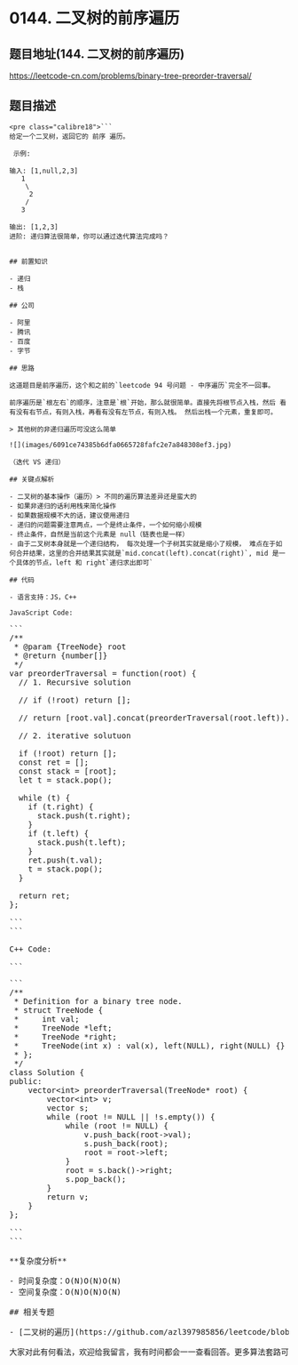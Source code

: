 # 0144. 二叉树的前序遍历

## 题目地址(144. 二叉树的前序遍历)

<https://leetcode-cn.com/problems/binary-tree-preorder-traversal/>

## 题目描述

```
<pre class="calibre18">```
给定一个二叉树，返回它的 前序 遍历。

 示例:

输入: [1,null,2,3]  
   1
    \
     2
    /
   3 

输出: [1,2,3]
进阶: 递归算法很简单，你可以通过迭代算法完成吗？

```
```

## 前置知识

- 递归
- 栈

## 公司

- 阿里
- 腾讯
- 百度
- 字节

## 思路

这道题目是前序遍历，这个和之前的`leetcode 94 号问题 - 中序遍历`完全不一回事。

前序遍历是`根左右`的顺序，注意是`根`开始，那么就很简单。直接先将根节点入栈，然后 看有没有右节点，有则入栈，再看有没有左节点，有则入栈。 然后出栈一个元素，重复即可。

> 其他树的非递归遍历可没这么简单

![](images/6091ce74385b6dfa0665728fafc2e7a848308ef3.jpg)

（迭代 VS 递归）

## 关键点解析

- 二叉树的基本操作（遍历）> 不同的遍历算法差异还是蛮大的
- 如果非递归的话利用栈来简化操作
- 如果数据规模不大的话，建议使用递归
- 递归的问题需要注意两点，一个是终止条件，一个如何缩小规模
- 终止条件，自然是当前这个元素是 null（链表也是一样）
- 由于二叉树本身就是一个递归结构， 每次处理一个子树其实就是缩小了规模， 难点在于如何合并结果，这里的合并结果其实就是`mid.concat(left).concat(right)`, mid 是一个具体的节点，left 和 right`递归求出即可`

## 代码

- 语言支持：JS，C++

JavaScript Code:

```
<pre class="calibre18">```
<span class="hljs-title">/**
 * @param {TreeNode} root
 * @return {number[]}
 */</span>
<span class="hljs-keyword">var</span> preorderTraversal = <span class="hljs-function"><span class="hljs-keyword">function</span>(<span class="hljs-params">root</span>) </span>{
  <span class="hljs-title">// 1. Recursive solution</span>

  <span class="hljs-title">// if (!root) return [];</span>

  <span class="hljs-title">// return [root.val].concat(preorderTraversal(root.left)).concat(preorderTraversal(root.right));</span>

  <span class="hljs-title">// 2. iterative solutuon</span>

  <span class="hljs-keyword">if</span> (!root) <span class="hljs-keyword">return</span> [];
  <span class="hljs-keyword">const</span> ret = [];
  <span class="hljs-keyword">const</span> stack = [root];
  <span class="hljs-keyword">let</span> t = stack.pop();

  <span class="hljs-keyword">while</span> (t) {
    <span class="hljs-keyword">if</span> (t.right) {
      stack.push(t.right);
    }
    <span class="hljs-keyword">if</span> (t.left) {
      stack.push(t.left);
    }
    ret.push(t.val);
    t = stack.pop();
  }

  <span class="hljs-keyword">return</span> ret;
};

```
```

C++ Code:

```
<pre class="calibre18">```
<span class="hljs-title">/**
 * Definition for a binary tree node.
 * struct TreeNode {
 *     int val;
 *     TreeNode *left;
 *     TreeNode *right;
 *     TreeNode(int x) : val(x), left(NULL), right(NULL) {}
 * };
 */</span>
<span class="hljs-keyword">class</span> Solution {
<span class="hljs-keyword">public</span>:
    <span class="hljs-params">vector</span><<span class="hljs-keyword">int</span>> preorderTraversal(TreeNode* root) {
        <span class="hljs-params">vector</span><<span class="hljs-keyword">int</span>> v;
        <span class="hljs-params">vector</span><TreeNode*> s;
        <span class="hljs-keyword">while</span> (root != <span class="hljs-params">NULL</span> || !s.empty()) {
            <span class="hljs-keyword">while</span> (root != <span class="hljs-params">NULL</span>) {
                v.push_back(root->val);
                s.push_back(root);
                root = root->left;
            }
            root = s.back()->right;
            s.pop_back();
        }
        <span class="hljs-keyword">return</span> v;
    }
};

```
```

**复杂度分析**

- 时间复杂度：O(N)O(N)O(N)
- 空间复杂度：O(N)O(N)O(N)

## 相关专题

- [二叉树的遍历](https://github.com/azl397985856/leetcode/blob/master/thinkings/binary-tree-traversal.md)

大家对此有何看法，欢迎给我留言，我有时间都会一一查看回答。更多算法套路可以访问我的 LeetCode 题解仓库：<https://github.com/azl397985856/leetcode> 。 目前已经 37K star 啦。 大家也可以关注我的公众号《力扣加加》带你啃下算法这块硬骨头。 ![](images/6544564e577c3c2404c48edb29af7e19eb1c2cb9.jpg)